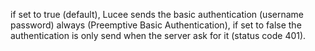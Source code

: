 if set to true (default), Lucee sends the basic authentication (username password) always (Preemptive Basic Authentication),
			if set to false the authentication is only send when the server ask for it (status code 401).